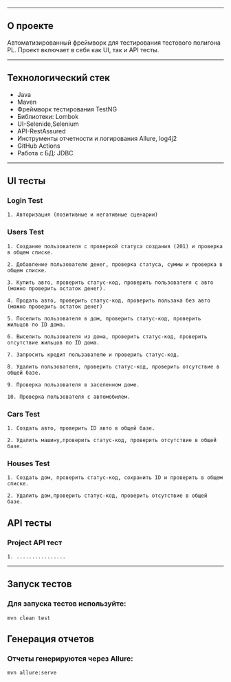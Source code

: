 ___
## О проекте
Автоматизированный фреймворк для тестирования тестового полигона PL. Проект включает в себя как UI, так и API тесты.
___
## Технологический стек
* Java
* Maven
* Фреймворк тестирования TestNG
* Библиотеки: Lombok
* UI-Selenide,Selenium
* API-RestAssured
* Инструменты отчетности и логирования Allure, log4j2
* GitHub Actions
* Работа с БД: JDBC
___
## UI тесты
### Login Test
```
1. Авторизация (позитивные и негативные сценарии)

```
### Users Test
```
1. Создание пользователя с проверкой статуса создания (201) и проверка в общем списке.

2. Добавление пользователю денег, проверка статуса, суммы и проверка в общем списке.

3. Купить авто, проверить статус-код, проверить пользователя с авто (можно проверить остаток денег).

4. Продать авто, проверить статус-код, проверить пользака без авто (можно проверить остаток денег)

5. Поселить пользователя в дом, проверить статус-код, проверить жильцов по ID дома.

6. Выселить пользователя из дома, проверить статус-код, проверить отсутствие жильцов по ID дома.

7. Запросить кредит пользавателю и проверить статус-код.

8. Удалить пользователя, проверить статус-код, проверить отсутствие в общей базе.

9. Проверка пользователя в заселенном доме.

10. Проверка пользователя с автомобилем.

```
### Cars Test
```
1. Создать авто, проверить ID авто в общей базе.

2. Удалить машину,проверить статус-код, проверить отсутствие в общей базе.

```
### Houses Test
```
1. Создать дом, проверить статус-код, сохранить ID и проверить в общем списке.

2. Удалить дом,проверить статус-код, проверить отсутствие в общей базе.

```
## API тесты
### Project API тест
```
1. ................

```
___
## Запуск тестов
### Для запуска тестов используйте:
``` mvn clean test ```

## Генерация отчетов
### Отчеты генерируются через Allure:
``` mvn allure:serve ```